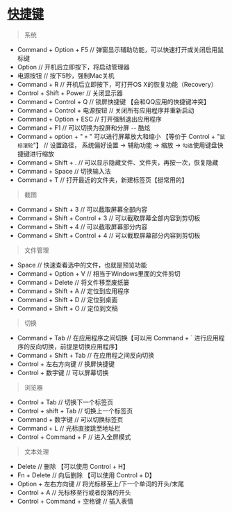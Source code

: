 [快捷键](https://support.apple.com/zh-cn/HT201236)
===

> 系统

- Command + Option + F5  // 弹窗显示辅助功能，可以快速打开或关闭启用鼠标键
- Option  // 开机后立即按下，将启动管理器
- 电源按钮  // 按下5秒，强制Mac关机
- Command + R  // 开机后立即按下，可打开OS X的恢复功能（Recovery）
- Control + Shift + Power  // 关闭显示器
- Command + Control + Q  // 锁屏快捷键 【会和QQ应用的快捷键冲突】
- Command + Control + 电源按钮  // 关闭所有应用程序并重新启动
- Command + Option + ESC  // 打开强制退出应用程序
- Command + F1  // 可以切换为投屏和分屏  -- 酷炫
- Command + option + " `+` " 可以进行屏幕放大和缩小 【等价于 Control + "`鼠标滚轮`"】 // 设置路径， 系统偏好设置 -> 辅助功能 -> 缩放 -> `勾选`使用键盘快捷键进行缩放
- Command + Shift + .  // 可以显示隐藏文件、文件夹，再按一次，恢复隐藏
- Command + Space  // 切换输入法
- Command + T  // 打开最近的文件夹，新建标签页【挺常用的】

> 截图

- Command + Shift + 3  // 可以截取屏幕全部内容
- Command + Shift + Control + 3  // 可以截取屏幕全部内容到剪切板
- Command + Shift + 4  // 可以截取屏幕部分内容
- Command + Shift + Control + 4  // 可以截取屏幕部分内容到剪切板

> 文件管理

- Space  // 快速查看选中的文件，也就是预览功能
- Command + Option + V  // 相当于Windows里面的文件剪切
- Command + Delete  // 将文件移至废纸篓
- Command + Shift + A // 定位到应用程序
- Command + Shift + D // 定位到桌面
- Command + Shift + O // 定位到文稿

> 切换

- Command + Tab  // 在应用程序之间切换【可以用 Command + ` 进行应用程序的反向切换，前提是切换应用程序】
- Command + Shift + Tab  // 在应用程之间反向切换
- Control + 左右方向键  // 换屏快捷键
- Control + 数字键  // 可以屏幕切换

> 浏览器

- Control + Tab // 切换下一个标签页
- Control + shift + Tab // 切换上一个标签页
- Command + 数字键  // 可以切换标签页
- Command + L  // 光标直接跳至地址栏
- Control + Command + F // 进入全屏模式

> 文本处理

- Delete // 删除 【可以使用 Control + H】
- Fn + Delete // 向后删除 【可以使用 Control + D】
- Option + 左右方向键  // 将光标移至上/下一个单词的开头/末尾
- Control + A  // 光标移至行或者段落的开头
- Control + Command + 空格键  // 插入表情